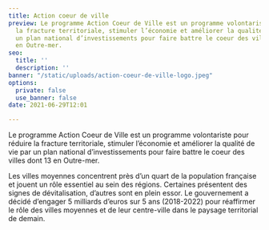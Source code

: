 ```yaml
---
title: Action coeur de ville
preview: Le programme Action Coeur de Ville est un programme volontariste pour réduire
  la fracture territoriale, stimuler l’économie et améliorer la qualité de vie par
  un plan national d’investissements pour faire battre le coeur des villes dont 13
  en Outre-mer.
seo:
  title: ''
  description: ''
banner: "/static/uploads/action-coeur-de-ville-logo.jpeg"
options:
  private: false
  use_banner: false
date: 2021-06-29T12:01

---
```

Le programme Action Coeur de Ville est un programme volontariste pour réduire la fracture territoriale, stimuler l’économie et améliorer la qualité de vie par un plan national d’investissements pour faire battre le coeur des villes dont 13 en Outre-mer.

Les villes moyennes concentrent près d’un quart de la population française et jouent un rôle essentiel au sein des régions. Certaines présentent des signes de dévitalisation, d’autres sont en plein essor. Le gouvernement a décidé d’engager 5 milliards d’euros sur 5 ans (2018-2022) pour réaffirmer le rôle des villes moyennes et de leur centre-ville dans le paysage territorial de demain.

